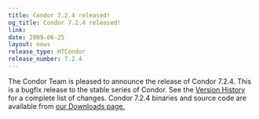 ```yaml
---
title: Condor 7.2.4 released!
og_title: Condor 7.2.4 released!
link: 
date: 2009-06-25
layout: news
release_type: HTCondor
release_number: 7.2.4
---
```


The Condor Team is pleased to announce the release of Condor 7.2.4. This is a bugfix release to the stable series of Condor.  See the <a href="manual/latest-stable/9_Version_History.html">Version History</a> for a complete list of changes. Condor 7.2.4 binaries and source code are available from <a href="downloads/">our Downloads page.</a> 
